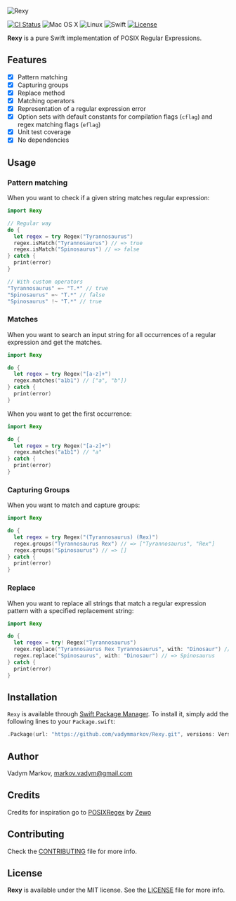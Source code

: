 ![Rexy](https://github.com/vadymmarkov/Rexy/blob/master/Images/RexyPresentation.png)

[![CI Status](http://img.shields.io/travis/vadymmarkov/Rexy.svg?style=flat)](https://travis-ci.org/vadymmarkov/Rexy)
![Mac OS X](https://img.shields.io/badge/os-Mac%20OS%20X-green.svg?style=flat)
![Linux](https://img.shields.io/badge/os-linux-green.svg?style=flat)
![Swift](https://img.shields.io/badge/%20in-swift%203.0-orange.svg)
[![License](http://img.shields.io/badge/license-MIT-brightgreen.svg)](http://opensource.org/licenses/MIT)

**Rexy** is a pure Swift implementation of POSIX Regular Expressions.

## Features

- [x] Pattern matching
- [x] Capturing groups
- [x] Replace method
- [x] Matching operators
- [x] Representation of a regular expression error
- [x] Option sets with default constants for compilation flags (`cflag`) and regex matching flags (`eflag`)
- [x] Unit test coverage
- [x] No dependencies

## Usage

### Pattern matching

When you want to check if a given string matches regular expression:

```swift
import Rexy

// Regular way
do {
  let regex = try Regex("Tyrannosaurus")
  regex.isMatch("Tyrannosaurus") // => true
  regex.isMatch("Spinosaurus") // => false
} catch {
  print(error)
}

// With custom operators
"Tyrannosaurus" =~ "T.*" // true
"Spinosaurus" =~ "T.*" // false
"Spinosaurus" !~ "T.*" // true
```

### Matches

When you want to search an input string for all occurrences of a regular
expression and get the matches.

```swift
import Rexy

do {
  let regex = try Regex("[a-z]+")
  regex.matches("a1b1") // ["a", "b"])
} catch {
  print(error)
}
```

When you want to get the first occurrence:

```swift
import Rexy

do {
  let regex = try Regex("[a-z]+")
  regex.matches("a1b1") // "a"
} catch {
  print(error)
}
```

### Capturing Groups

When you want to match and capture groups:

```swift
import Rexy

do {
  let regex = try Regex("(Tyrannosaurus) (Rex)")
  regex.groups("Tyrannosaurus Rex") // => ["Tyrannosaurus", "Rex"]
  regex.groups("Spinosaurus") // => []
} catch {
  print(error)
}
```

### Replace

When you want to replace all strings that match a regular expression pattern
with a specified replacement string:

```swift
import Rexy

do {
  let regex = try! Regex("Tyrannosaurus")
  regex.replace("Tyrannosaurus Rex Tyrannosaurus", with: "Dinosaur") // => "Dinosaur Rex Dinosaur"
  regex.replace("Spinosaurus", with: "Dinosaur") // => Spinosaurus
} catch {
  print(error)
}
```

## Installation

`Rexy` is available through [Swift Package Manager](https://github.com/apple/swift-package-manager).
To install it, simply add the following lines to your `Package.swift`:

```swift
.Package(url: "https://github.com/vadymmarkov/Rexy.git", versions: Version(0,1,0)..<Version(1,0,0))
```

## Author

Vadym Markov, markov.vadym@gmail.com

## Credits

Credits for inspiration go to [POSIXRegex](https://github.com/Zewo/POSIXRegex)
by [Zewo](https://github.com/Zewo)

## Contributing

Check the [CONTRIBUTING](https://github.com/vadymmarkov/Rexy/blob/master/CONTRIBUTING.md)
file for more info.

## License

**Rexy** is available under the MIT license. See the [LICENSE](https://github.com/vadymmarkov/Rexy/blob/master/LICENSE.md) file for more info.

